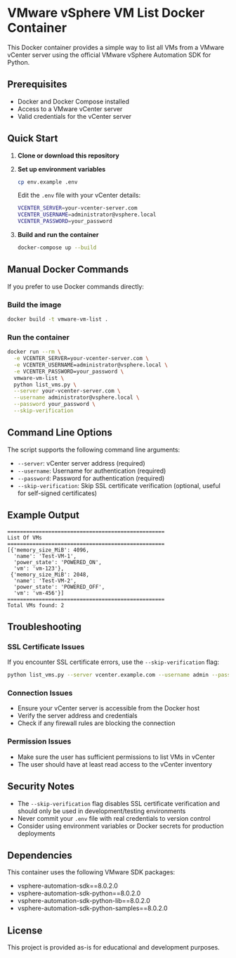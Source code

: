 # VMware vSphere VM List Docker Container

This Docker container provides a simple way to list all VMs from a VMware vCenter server using the official VMware vSphere Automation SDK for Python.

## Prerequisites

- Docker and Docker Compose installed
- Access to a VMware vCenter server
- Valid credentials for the vCenter server

## Quick Start

1. **Clone or download this repository**

2. **Set up environment variables**
   ```bash
   cp env.example .env
   ```
   Edit the `.env` file with your vCenter details:
   ```bash
   VCENTER_SERVER=your-vcenter-server.com
   VCENTER_USERNAME=administrator@vsphere.local
   VCENTER_PASSWORD=your_password
   ```

3. **Build and run the container**
   ```bash
   docker-compose up --build
   ```

## Manual Docker Commands

If you prefer to use Docker commands directly:

### Build the image
```bash
docker build -t vmware-vm-list .
```

### Run the container
```bash
docker run --rm \
  -e VCENTER_SERVER=your-vcenter-server.com \
  -e VCENTER_USERNAME=administrator@vsphere.local \
  -e VCENTER_PASSWORD=your_password \
  vmware-vm-list \
  python list_vms.py \
  --server your-vcenter-server.com \
  --username administrator@vsphere.local \
  --password your_password \
  --skip-verification
```

## Command Line Options

The script supports the following command line arguments:

- `--server`: vCenter server address (required)
- `--username`: Username for authentication (required)
- `--password`: Password for authentication (required)
- `--skip-verification`: Skip SSL certificate verification (optional, useful for self-signed certificates)

## Example Output

```
==================================================
List Of VMs
==================================================
[{'memory_size_MiB': 4096,
  'name': 'Test-VM-1',
  'power_state': 'POWERED_ON',
  'vm': 'vm-123'},
 {'memory_size_MiB': 2048,
  'name': 'Test-VM-2',
  'power_state': 'POWERED_OFF',
  'vm': 'vm-456'}]
==================================================
Total VMs found: 2
```

## Troubleshooting

### SSL Certificate Issues
If you encounter SSL certificate errors, use the `--skip-verification` flag:
```bash
python list_vms.py --server vcenter.example.com --username admin --password pass --skip-verification
```

### Connection Issues
- Ensure your vCenter server is accessible from the Docker host
- Verify the server address and credentials
- Check if any firewall rules are blocking the connection

### Permission Issues
- Make sure the user has sufficient permissions to list VMs in vCenter
- The user should have at least read access to the vCenter inventory

## Security Notes

- The `--skip-verification` flag disables SSL certificate verification and should only be used in development/testing environments
- Never commit your `.env` file with real credentials to version control
- Consider using environment variables or Docker secrets for production deployments

## Dependencies

This container uses the following VMware SDK packages:
- vsphere-automation-sdk==8.0.2.0
- vsphere-automation-sdk-python==8.0.2.0
- vsphere-automation-sdk-python-lib==8.0.2.0
- vsphere-automation-sdk-python-samples==8.0.2.0

## License

This project is provided as-is for educational and development purposes. 